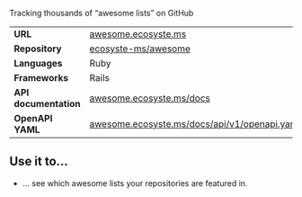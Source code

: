 ---
---

Tracking thousands of “awesome lists” on GitHub

|||
|-|-|
|**URL**|[awesome.ecosyste.ms](https://awesome.ecosyste.ms)|
|**Repository**|[ecosyste-ms/awesome](https://github.com/ecosyste-ms/awesome)|
|**Languages**|Ruby|
|**Frameworks**|Rails|
|**API documentation**|[awesome.ecosyste.ms/docs](https://awesome.ecosyste.ms/docs/index.html)|
|**OpenAPI YAML**|[awesome.ecosyste.ms/docs/api/v1/openapi.yaml](https://awesome.ecosyste.ms/docs/api/v1/openapi.yaml)|

## Use it to...

* ... see which awesome lists your repositories are featured in.
